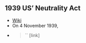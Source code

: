 ## 1939 US’ Neutrality Act
- [Wiki](https://en.wikipedia.org/wiki/Neutrality_Acts_of_the_1930s\#Neutrality_Act_of_1939)
- On 4 November 1939,
- > `` [link]
    